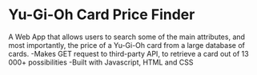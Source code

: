 ﻿# Yu-Gi-Oh Card Price Finder

 A Web App that allows users to search some of the main attributes, and most importantly, the price of a Yu-Gi-Oh card from a large database of cards.
-Makes GET request to third-party API, to retrieve a card out of 13 000+ possibilities
-Built with Javascript, HTML and CSS
